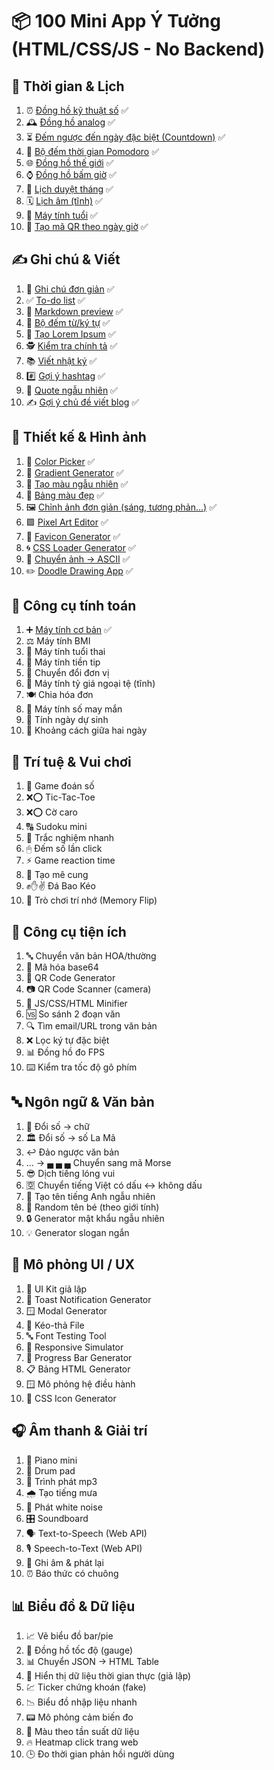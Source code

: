 # 📦 100 Mini App Ý Tưởng (HTML/CSS/JS - No Backend)

## 📅 Thời gian & Lịch

1.  ⏰ [Đồng hồ kỹ thuật số](https://dotphonglong.com/time/01-digital-clock.html) ✅
2.  🕰 [Đồng hồ analog](https://dotphonglong.com/time/02-analog-clock.html) ✅
3.  ⏳ [Đếm ngược đến ngày đặc biệt (Countdown)](https://dotphonglong.com/time/03-countdown.html) ✅
4.  🍅 [Bộ đếm thời gian Pomodoro](https://dotphonglong.com/time/04-pomodoro.html) ✅
5.  🌐 [Đồng hồ thế giới](https://dotphonglong.com/time/05-world-clock.html) ✅
6.  ⌚ [Đồng hồ bấm giờ](https://dotphonglong.com/time/06-stopwatch.html) ✅
7.  📆 [Lịch duyệt tháng](https://dotphonglong.com/time/07-calendar.html) ✅
8.  🗓 [Lịch âm (tĩnh)](https://dotphonglong.com/time/08-luna-calendar.html) ✅
9.  👶 [Máy tính tuổi](https://dotphonglong.com/time/09-age-calculator.html) ✅
10. 🧾 [Tạo mã QR theo ngày giờ](https://dotphonglong.com/time/10-time-qr-code-generator.html) ✅

## ✍️ Ghi chú & Viết

1.  📝 [Ghi chú đơn giản](https://dotphonglong.com/writing/01-note-taker.html) ✅
2.  ✅ [To-do list](https://dotphonglong.com/writing/02-to-do-list.html) ✅
3.  📄 [Markdown preview](https://dotphonglong.com/writing/03-markdown-preview.html) ✅
4.  🔢 [Bộ đếm từ/ký tự](https://dotphonglong.com/writing/04-word-counter.html) ✅
5.  🧪 [Tạo Lorem Ipsum](https://dotphonglong.com/writing/05-lorem-ipsum-generator.html) ✅
6.  🕵️ [Kiểm tra chính tả](https://dotphonglong.com/writing/06-spell-checker.html) ✅
7.  📚 [Viết nhật ký](https://dotphonglong.com/writing/07-journal.html) ✅
8.  #️⃣ [Gợi ý hashtag](https://dotphonglong.com/writing/08-hashtag-generator.html) ✅
9.  💬 [Quote ngẫu nhiên](https://dotphonglong.com/writing/09-quote-generator.html) ✅
10. ✍️ [Gợi ý chủ đề viết blog](https://dotphonglong.com/writing/10-blog-generator.html) ✅

## 🎨 Thiết kế & Hình ảnh

1.  🎨 [Color Picker](https://dotphonglong.com/design/01-color-picker.html) ✅
2.  🌈 [Gradient Generator](https://dotphonglong.com/design/02-gradient-generator.html) ✅
3.  🧊 [Tạo màu ngẫu nhiên](https://dotphonglong.com/design/03-random-color-generator.html) ✅
4.  🎨 [Bảng màu đẹp](https://dotphonglong.com/design/04-palette.html) ✅
5.  🖼 [Chỉnh ảnh đơn giản (sáng, tương phản...)](https://dotphonglong.com/design/05-simple-image-editor.html) ✅
6.  🟩 [Pixel Art Editor](https://dotphonglong.com/design/06-pixel-art-editor.html) ✅
7.  🧱 [Favicon Generator](https://dotphonglong.com/design/07-favicon-generator.html) ✅
8.  🌀 [CSS Loader Generator](https://dotphonglong.com/design/08-css-loader-generator.html) ✅
9.  🧾 [Chuyển ảnh → ASCII](https://dotphonglong.com/design/09-ascii-image-converter.html) ✅
10. ✏️ [Doodle Drawing App](https://dotphonglong.com/design/10-doodle-drawing-app.html) ✅

## 🔢 Công cụ tính toán

1.  ➕ [Máy tính cơ bản](https://dotphonglong.com/calculator/01-basic-calculator.html) ✅
2.  ⚖️ Máy tính BMI
3.  🤰 Máy tính tuổi thai
4.  💸 Máy tính tiền tip
5.  🔁 Chuyển đổi đơn vị
6.  💱 Máy tính tỷ giá ngoại tệ (tĩnh)
7.  🍽 Chia hóa đơn
8.  🎲 Máy tính số may mắn
9.  🍼 Tính ngày dự sinh
10. 📆 Khoảng cách giữa hai ngày

## 🧠 Trí tuệ & Vui chơi

1.  🔢 Game đoán số
2.  ❌⭕ Tic-Tac-Toe
3.  ❌⭕ Cờ caro
4.  🔠 Sudoku mini
5.  📝 Trắc nghiệm nhanh
6.  🖱 Đếm số lần click
7.  ⚡ Game reaction time
8.  🧩 Tạo mê cung
9.  ✊✋✌️ Đá Bao Kéo
10. 🧠 Trò chơi trí nhớ (Memory Flip)

## 🔧 Công cụ tiện ích

1.  🔤 Chuyển văn bản HOA/thường
2.  🔐 Mã hóa base64
3.  📱 QR Code Generator
4.  📷 QR Code Scanner (camera)
5.  🔧 JS/CSS/HTML Minifier
6.  🆚 So sánh 2 đoạn văn
7.  🔍 Tìm email/URL trong văn bản
8.  ❌ Lọc ký tự đặc biệt
9.  📊 Đồng hồ đo FPS
10. ⌨️ Kiểm tra tốc độ gõ phím

## 🔤 Ngôn ngữ & Văn bản

1.  🔢 Đổi số → chữ
2.  🏛 Đổi số → số La Mã
3.  ↩️ Đảo ngược văn bản
4.  ... → ▄ ▄ ▄ Chuyển sang mã Morse
5.  😎 Dịch tiếng lóng vui
6.  🈳 Chuyển tiếng Việt có dấu ↔ không dấu
7.  👤 Tạo tên tiếng Anh ngẫu nhiên
8.  👶 Random tên bé (theo giới tính)
9.  🔒 Generator mật khẩu ngẫu nhiên
10. 💡 Generator slogan ngắn

## 📱 Mô phỏng UI / UX

1.  🧩 UI Kit giả lập
2.  🔔 Toast Notification Generator
3.  🪟 Modal Generator
4.  📂 Kéo-thả File
5.  🔤 Font Testing Tool
6.  📱 Responsive Simulator
7.  📶 Progress Bar Generator
8.  📋 Bảng HTML Generator
9.  🪟 Mô phỏng hệ điều hành
10. 🔲 CSS Icon Generator

## 🎧 Âm thanh & Giải trí

1.  🎹 Piano mini
2.  🥁 Drum pad
3.  🎼 Trình phát mp3
4.  🌧 Tạo tiếng mưa
5.  📢 Phát white noise
6.  🎛 Soundboard
7.  🗣 Text-to-Speech (Web API)
8.  🎙 Speech-to-Text (Web API)
9.  🔴 Ghi âm & phát lại
10. ⏰ Báo thức có chuông

## 📊 Biểu đồ & Dữ liệu

1.  📈 Vẽ biểu đồ bar/pie
2.  🧭 Đồng hồ tốc độ (gauge)
3.  📊 Chuyển JSON → HTML Table
4.  🔄 Hiển thị dữ liệu thời gian thực (giả lập)
5.  💹 Ticker chứng khoán (fake)
6.  📉 Biểu đồ nhập liệu nhanh
7.  📟 Mô phỏng cảm biến đo
8.  🎨 Màu theo tần suất dữ liệu
9.  🔥 Heatmap click trang web
10. 🕒 Đo thời gian phản hồi người dùng
